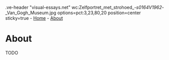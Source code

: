 .ve-header "visual-essays.net" wc:Zelfportret_met_strohoed_-_s0164V1962_-_Van_Gogh_Museum.jpg options=pct:3,23,80,20 position=center sticky=true
    - [Home](/)
    - [About](about)

# About

TODO